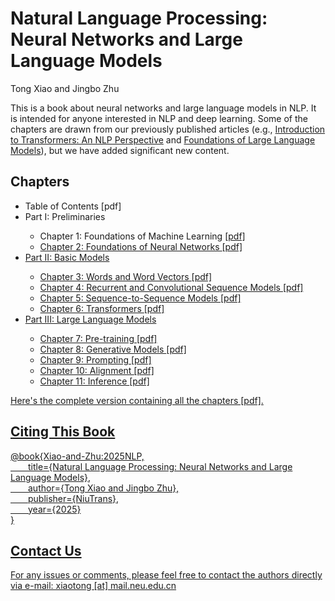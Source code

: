 # Natural Language Processing:<br>Neural Networks and Large Language Models

Tong Xiao and Jingbo Zhu

This is a book about neural networks and large language models in NLP. It is intended for anyone interested in NLP and deep learning. Some of the chapters are drawn from our previously published articles (e.g., [Introduction to Transformers: An NLP Perspective](https://arxiv.org/abs/2311.17633) and  [Foundations of Large Language Models](https://arxiv.org/abs/2501.09223)), but we have added significant new content.

## Chapters

<ul>
<li>Table of Contents [pdf]</li>
<li>Part I: Preliminaries</li>
	<ul>
	<li>Chapter 1: Foundations of Machine Learning <a href="./nlp-book-chapter1.pdf" target="_blank">[pdf]</li>
	<li>Chapter 2: Foundations of Neural Networks <a href="./nlp-book-chapter2.pdf" target="_blank">[pdf]</li>
	</ul>
<li>Part II: Basic Models</li>
	<ul>
	<li>Chapter 3: Words and Word Vectors <a href="./nlp-book-chapter3.pdf" target="_blank">[pdf]</li>
	<li>Chapter 4: Recurrent and Convolutional Sequence Models <a href="./nlp-book-chapter4.pdf" target="_blank">[pdf]</li>
	<li>Chapter 5: Sequence-to-Sequence Models <a href="./nlp-book-chapter5.pdf" target="_blank">[pdf]</li>
	<li>Chapter 6: Transformers <a href="./nlp-book-chapter6.pdf" target="_blank">[pdf]</li>
	</ul>
<li>Part III: Large Language Models</li>
	<ul>
	<li>Chapter 7: Pre-training <a href="./nlp-book-chapter7.pdf" target="_blank">[pdf]</li>
	<li>Chapter 8: Generative Models <a href="./nlp-book-chapter8.pdf" target="_blank">[pdf]</li>
	<li>Chapter 9: Prompting <a href="./nlp-book-chapter9.pdf" target="_blank">[pdf]</li>
	<li>Chapter 10: Alignment <a href="./nlp-book-chapter10.pdf" target="_blank">[pdf]</li>
	<li>Chapter 11: Inference <a href="./nlp-book-chapter11.pdf" target="_blank">[pdf]</li>
	</ul>
</ul>

Here's the complete version containing all the chapters [pdf].

## Citing This Book

@book{Xiao-and-Zhu:2025NLP,<br>
&ensp;&ensp;&ensp;&ensp;title={Natural Language Processing: Neural Networks and Large Language Models},<br>
&ensp;&ensp;&ensp;&ensp;author={Tong Xiao and Jingbo Zhu},<br>
&ensp;&ensp;&ensp;&ensp;publisher={NiuTrans},<br>
&ensp;&ensp;&ensp;&ensp;year={2025}<br>
}

## Contact Us

For any issues or comments, please feel free to contact the authors directly via e-mail: xiaotong [at] mail.neu.edu.cn
